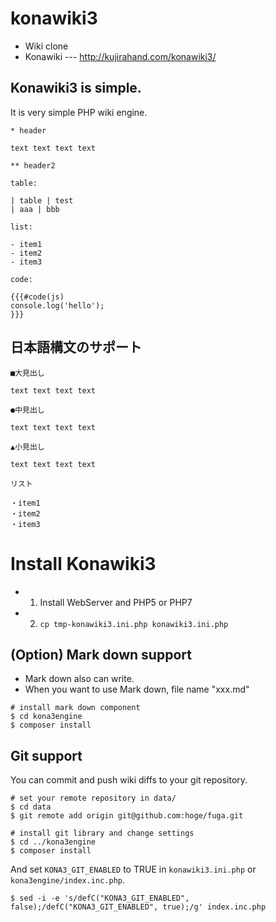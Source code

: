 # konawiki3

 - Wiki clone
 - Konawiki --- http://kujirahand.com/konawiki3/

## Konawiki3 is simple.

It is very simple PHP wiki engine.

```
* header

text text text text

** header2

table:

| table | test
| aaa | bbb

list:

- item1
- item2
- item3

code:

{{{#code(js)
console.log('hello');
}}}
```

## 日本語構文のサポート

```
■大見出し

text text text text

●中見出し

text text text text

▲小見出し

text text text text

リスト

・item1
・item2
・item3
```

# Install Konawiki3

- 1. Install WebServer and PHP5 or PHP7
- 2. ``cp tmp-konawiki3.ini.php konawiki3.ini.php``

## (Option) Mark down support

- Mark down also can write.
- When you want to use Mark down, file name "xxx.md"

```
# install mark down component
$ cd kona3engine
$ composer install
```

## Git support

You can commit and push wiki diffs to your git repository.

```
# set your remote repository in data/
$ cd data
$ git remote add origin git@github.com:hoge/fuga.git

# install git library and change settings
$ cd ../kona3engine
$ composer install
```

And set ``KONA3_GIT_ENABLED`` to TRUE in ``konawiki3.ini.php`` or ``kona3engine/index.inc.php``.

```
$ sed -i -e 's/defC("KONA3_GIT_ENABLED", false);/defC("KONA3_GIT_ENABLED", true);/g' index.inc.php
```



